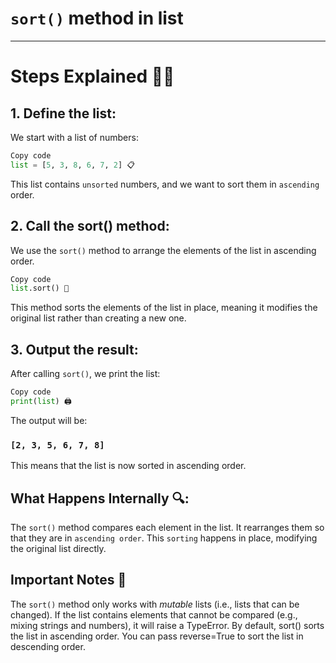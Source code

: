 # `sort()` method in list
---
# Steps Explained 🚶‍♂️
## 1. Define the list:
We start with a list of numbers:

```python
Copy code
list = [5, 3, 8, 6, 7, 2] 📋
```
This list contains `unsorted` numbers, and we want to sort them in `ascending` order.

## 2. Call the sort() method:
We use the `sort()` method to arrange the elements of the list in ascending order.

```python
Copy code
list.sort() 🔢
```
This method sorts the elements of the list in place, meaning it modifies the original list rather than creating a new one.

## 3. Output the result:
After calling `sort()`, we print the list:

```python
Copy code
print(list) 🖨️
```
The output will be:

### `[2, 3, 5, 6, 7, 8]`
This means that the list is now sorted in ascending order.

## What Happens Internally 🔍:
The `sort()` method compares each element in the list.
It rearranges them so that they are in `ascending order`.
This `sorting` happens in place, modifying the original list directly.
## Important Notes 📌
The `sort()` method only works with *mutable* lists (i.e., lists that can be changed).
If the list contains elements that cannot be compared (e.g., mixing strings and numbers), it will raise a TypeError.
By default, sort() sorts the list in ascending order. You can pass reverse=True to sort the list in descending order.
